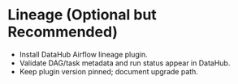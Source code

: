 # Lineage (Optional but Recommended)
- Install DataHub Airflow lineage plugin.
- Validate DAG/task metadata and run status appear in DataHub.
- Keep plugin version pinned; document upgrade path.
